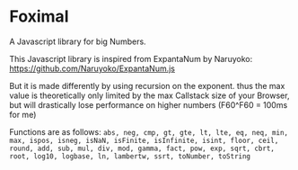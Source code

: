 # Foximal
A Javascript library for big Numbers.

This Javascript library is inspired from ExpantaNum by Naruyoko: https://github.com/Naruyoko/ExpantaNum.js

But it is made differently by using recursion on the exponent. 
thus the max value is theoretically only limited by the max Callstack size of your Browser, 
but will drastically lose performance on higher numbers (F60^F60 = 100ms for me)

Functions are as follows: `abs, neg, cmp, gt, gte, lt, lte, eq, neq, min, max, ispos, isneg, isNaN, isFinite, isInfinite, isint, floor, ceil, round, add, sub, mul, div, mod, gamma, fact, pow, exp, sqrt, cbrt, root, log10, logbase, ln, lambertw, ssrt, toNumber, toString`

